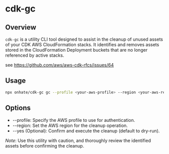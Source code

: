 # cdk-gc

## Overview

`cdk-gc` is a utility CLI tool designed to assist in the cleanup of unused assets of your CDK AWS CloudFormation stacks. It
identifies and removes assets stored in the CloudFormation Deployment buckets that are no longer referenced by active stacks.

see https://github.com/aws/aws-cdk-rfcs/issues/64

## Usage

```bash
npx onhate/cdk-gc gc --profile <your-aws-profile> --region <your-aws-region> [--yes]
```

## Options

- --profile: Specify the AWS profile to use for authentication.
- --region: Set the AWS region for the cleanup operation.
- --yes (Optional): Confirm and execute the cleanup (default to dry-run).

*Note*: Use this utility with caution, and thoroughly review the identified assets before confirming the cleanup.
